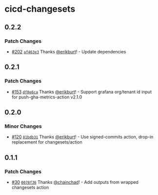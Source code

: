 # cicd-changesets

## 0.2.2

### Patch Changes

- [#202](https://github.com/smartcontractkit/.github/pull/202)
  [`af463e3`](https://github.com/smartcontractkit/.github/commit/af463e3a584be3b85ae85e7a48f288a2098275cd)
  Thanks [@erikburt](https://github.com/erikburt)! - Update dependencies

## 0.2.1

### Patch Changes

- [#153](https://github.com/smartcontractkit/.github/pull/153)
  [`df8e6ca`](https://github.com/smartcontractkit/.github/commit/df8e6cab6b0aa2f152575d5f7aade5e712a53b86)
  Thanks [@erikburt](https://github.com/erikburt)! - Support grafana org/tenant
  id input for push-gha-metrics-action v2.1.0

## 0.2.0

### Minor Changes

- [#120](https://github.com/smartcontractkit/.github/pull/120)
  [`81bdb31`](https://github.com/smartcontractkit/.github/commit/81bdb319a25aef74b20d7a787fd9946ed53e164b)
  Thanks [@erikburt](https://github.com/erikburt)! - Use signed-commits action,
  drop-in replacement for changesets/action

## 0.1.1

### Patch Changes

- [#30](https://github.com/smartcontractkit/.github/pull/30)
  [`0078f36`](https://github.com/smartcontractkit/.github/commit/0078f365db96509ec63c3c0a6fd9a99655c77e53)
  Thanks [@chainchad](https://github.com/chainchad)! - Add outputs from wrapped
  changesets action
